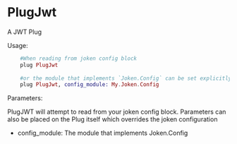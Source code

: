 PlugJwt
=======

A JWT Plug

Usage:

```elixir
    #When reading from joken config block
    plug PlugJwt
    
    #or the module that implements `Joken.Config` can be set explicitly
    plug PlugJwt, config_module: My.Joken.Config
```

Parameters:

PlugJWT will attempt to read from your joken config block. Parameters can also be placed on the Plug itself
which overrides the joken configuration

* config_module: The module that implements Joken.Config
